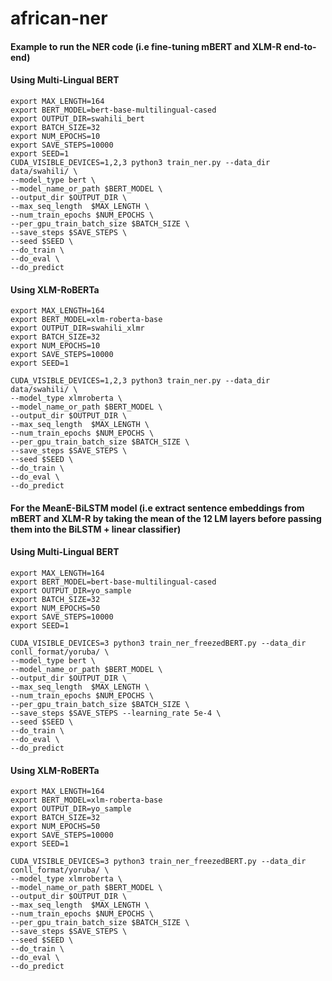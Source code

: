 # african-ner

#### Example to run the NER code (i.e fine-tuning mBERT and XLM-R end-to-end)
#### Using Multi-Lingual BERT

```
export MAX_LENGTH=164
export BERT_MODEL=bert-base-multilingual-cased
export OUTPUT_DIR=swahili_bert
export BATCH_SIZE=32
export NUM_EPOCHS=10
export SAVE_STEPS=10000
export SEED=1
CUDA_VISIBLE_DEVICES=1,2,3 python3 train_ner.py --data_dir data/swahili/ \
--model_type bert \
--model_name_or_path $BERT_MODEL \
--output_dir $OUTPUT_DIR \
--max_seq_length  $MAX_LENGTH \
--num_train_epochs $NUM_EPOCHS \
--per_gpu_train_batch_size $BATCH_SIZE \
--save_steps $SAVE_STEPS \
--seed $SEED \
--do_train \
--do_eval \
--do_predict
```

#### Using XLM-RoBERTa
```
export MAX_LENGTH=164
export BERT_MODEL=xlm-roberta-base
export OUTPUT_DIR=swahili_xlmr
export BATCH_SIZE=32
export NUM_EPOCHS=10
export SAVE_STEPS=10000
export SEED=1

CUDA_VISIBLE_DEVICES=1,2,3 python3 train_ner.py --data_dir data/swahili/ \
--model_type xlmroberta \
--model_name_or_path $BERT_MODEL \
--output_dir $OUTPUT_DIR \
--max_seq_length  $MAX_LENGTH \
--num_train_epochs $NUM_EPOCHS \
--per_gpu_train_batch_size $BATCH_SIZE \
--save_steps $SAVE_STEPS \
--seed $SEED \
--do_train \
--do_eval \
--do_predict
```

#### For the MeanE-BiLSTM model (i.e extract sentence embeddings from mBERT and XLM-R by taking the mean of the 12 LM layers before passing them into the BiLSTM + linear classifier)
#### Using Multi-Lingual BERT

```
export MAX_LENGTH=164
export BERT_MODEL=bert-base-multilingual-cased
export OUTPUT_DIR=yo_sample
export BATCH_SIZE=32
export NUM_EPOCHS=50
export SAVE_STEPS=10000
export SEED=1

CUDA_VISIBLE_DEVICES=3 python3 train_ner_freezedBERT.py --data_dir conll_format/yoruba/ \
--model_type bert \
--model_name_or_path $BERT_MODEL \
--output_dir $OUTPUT_DIR \
--max_seq_length  $MAX_LENGTH \
--num_train_epochs $NUM_EPOCHS \
--per_gpu_train_batch_size $BATCH_SIZE \
--save_steps $SAVE_STEPS --learning_rate 5e-4 \
--seed $SEED \
--do_train \
--do_eval \
--do_predict
```


#### Using XLM-RoBERTa

```
export MAX_LENGTH=164
export BERT_MODEL=xlm-roberta-base
export OUTPUT_DIR=yo_sample
export BATCH_SIZE=32
export NUM_EPOCHS=50
export SAVE_STEPS=10000
export SEED=1

CUDA_VISIBLE_DEVICES=3 python3 train_ner_freezedBERT.py --data_dir conll_format/yoruba/ \
--model_type xlmroberta \
--model_name_or_path $BERT_MODEL \
--output_dir $OUTPUT_DIR \
--max_seq_length  $MAX_LENGTH \
--num_train_epochs $NUM_EPOCHS \
--per_gpu_train_batch_size $BATCH_SIZE \
--save_steps $SAVE_STEPS \
--seed $SEED \
--do_train \
--do_eval \
--do_predict
```



